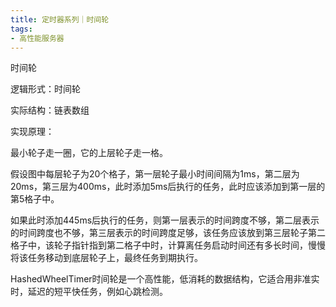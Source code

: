 ```yaml
---
title: 定时器系列｜时间轮
tags: 
- 高性能服务器
---
```


时间轮

逻辑形式：时间轮

实际结构：链表数组

实现原理：

最小轮子走一圈，它的上层轮子走一格。

假设图中每层轮子为20个格子，第一层轮子最小时间间隔为1ms，第二层为20ms，第三层为400ms，此时添加5ms后执行的任务，此时应该添加到第一层的第5格子中。

如果此时添加445ms后执行的任务，则第一层表示的时间跨度不够，第二层表示的时间跨度也不够，第三层表示的时间跨度足够，该任务应该放到第三层轮子第二格子中，该轮子指针指到第二格子中时，计算离任务启动时间还有多长时间，慢慢将该任务移动到底层轮子上，最终任务到期执行。

HashedWheelTimer时间轮是一个高性能，低消耗的数据结构，它适合用非准实时，延迟的短平快任务，例如心跳检测。
